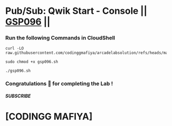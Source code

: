# Pub/Sub: Qwik Start - Console || [GSP096](https://www.cloudskillsboost.google/focuses/3719?parent=catalog) ||

### Run the following Commands in CloudShell

```
curl -LO raw.githubusercontent.com/codinggmafiya/arcadelabsolution/refs/heads/main/gsp190.sh

sudo chmod +x gsp096.sh

./gsp096.sh
```

### Congratulations 🎉 for completing the Lab !

#### *SUBSCRIBE*

# [CODINGG MAFIYA]

